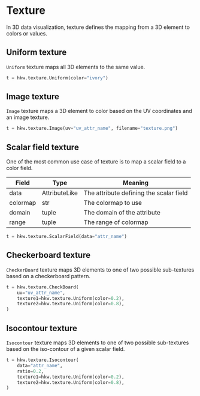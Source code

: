 # Texture

In 3D data visualization, texture defines the mapping from a 3D element to colors or values.

## Uniform texture

`Uniform` texture maps all 3D elements to the same value.

```py
t = hkw.texture.Uniform(color="ivory")
```

## Image texture

`Image` texture maps a 3D element to color based on the UV coordinates and an image texture.

```py
t = hkw.texture.Image(uv="uv_attr_name", filename="texture.png")
```

## Scalar field texture

One of the most common use case of texture is to map a scalar field to a color field.

| Field | Type | Meaning |
|-------|------|---------|
| data  | AttributeLike | The attribute defining the scalar field |
| colormap | str | The colormap to use |
| domain | tuple | The domain of the attribute |
| range | tuple | The range of colormap |

```py
t = hkw.texture.ScalarField(data="attr_name")
```

## Checkerboard texture

`CheckerBoard` texture maps 3D elements to one of two possible sub-textures based on a checkerboard
pattern.

```py
t = hkw.texture.CheckBoard(
    uv="uv_attr_name",
    texture1=hkw.texture.Uniform(color=0.2),
    texture2=hkw.texture.Uniform(color=0.8),
)
```

## Isocontour texture

`Isocontour` texture maps 3D elements to one of two possible sub-textures based on the iso-contour of
a given scalar field.

```py
t = hkw.texture.Isocontour(
    data="attr_name",
    ratio=0.2,
    texture1=hkw.texture.Uniform(color=0.2),
    texture2=hkw.texture.Uniform(color=0.8),
)
```
